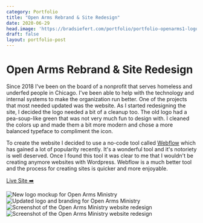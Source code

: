 ```yaml
---
category: Portfolio
title: "Open Arms Rebrand & Site Redesign"
date: 2020-06-29
head.image: 'https://bradsiefert.com/portfolio/portfolio-openarms1-logo.jpg'
draft: false
layout: portfolio-post
---
```


# Open Arms Rebrand & Site Redesign

Since 2018 I've been on the board of a nonprofit that serves homeless and underfed people in Chicago. I've been able to help with the technology and internal systems to make the organization run better. One of the projects that most needed updated was the website. As I started redesigning the site, I decided the logo needed a bit of a cleanup too. The old logo had a pea-soup-like green that was not very much fun to design with. I cleaned the colors up and made them a bit more modern and chose a more balanced typeface to compliment the icon.

To create the website I decided to use a no-code tool called [Webflow](https://webflow.com/) which has gained a lot of popularity recently. It's a wonderful tool and it's notoriety is well deserved. Once I found this tool it was clear to me that I wouldn't be creating anymore websites with Wordpress. Webflow is a much better tool and the process for creating sites is quicker and more enjoyable.

<a class="btn btn-outline-dark mb-32" target="_blank" href="https://www.openarmsministry.org/">Live Site ➡️</a>

![New logo mockup for Open Arms Ministry](../portfolio/portfolio-openarms1-logo.jpg)
![Updated logo and branding for Open Arms Ministry](../portfolio/portfolio-openarms2-logo.jpg)
![Screenshot of the Open Arms Ministry website redesign](../portfolio/portfolio-openarms1.jpg)
![Screenshot of the Open Arms Ministry website redesign](../portfolio/portfolio-openarms2.jpg)